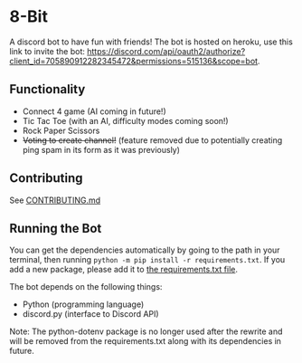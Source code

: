 # 8-Bit

A discord bot to have fun with friends! The bot is hosted on heroku, use this link to invite the bot: https://discord.com/api/oauth2/authorize?client_id=705890912282345472&permissions=515136&scope=bot.

## Functionality

 - Connect 4 game (AI coming in future!)
 - Tic Tac Toe (with an AI, difficulty modes coming soon!)
 - Rock Paper Scissors
 - ~~Voting to create channel!~~ (feature removed due to potentially creating ping spam in its form as it was previously)

## Contributing

See [CONTRIBUTING.md](CONTRIBUTING.md)

## Running the Bot

You can get the dependencies automatically by going to the path in your terminal, then running `python -m pip install -r requirements.txt`. If you add a new package, please add it to [the requirements.txt file](https://github.com/aaguy-hue/Gamily-Ever-After/blob/master/requirements.txt).

The bot depends on the following things:
 - Python (programming language)
 - discord.py (interface to Discord API)

Note: The python-dotenv package is no longer used after the rewrite and will be removed from the requirements.txt along with its dependencies in future.
